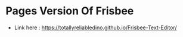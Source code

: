 # Pages Version Of Frisbee

- Link here :
https://totallyreliabledino.github.io/Frisbee-Text-Editor/
